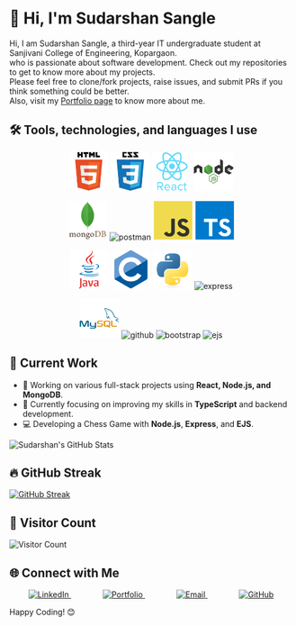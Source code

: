 # 👋 Hi, I'm Sudarshan Sangle

Hi, I am Sudarshan Sangle, a third-year IT undergraduate student at Sanjivani College of Engineering, Kopargaon. <br> who is passionate about software development.
Check out my repositories to get to know more about my projects. <br> Please feel free to clone/fork projects, raise issues, and submit PRs if you think something could be better.<br> Also, visit my <a href="https://sudarshansangle56.github.io/SudarshanPortfolio">Portfolio page</a> to know more about me.

<link rel="stylesheet" href="https://cdnjs.cloudflare.com/ajax/libs/devicons/2.2.0/devicons.min.css">

## 🛠 Tools, technologies, and languages I use
<p align="center">
  <!-- First row of skills -->
  <img src="https://raw.githubusercontent.com/devicons/devicon/master/icons/html5/html5-original-wordmark.svg" alt="html5" width="70" height="70"/>
  <img src="https://raw.githubusercontent.com/devicons/devicon/master/icons/css3/css3-original-wordmark.svg" alt="css3" width="70" height="70"/>
  <img src="https://raw.githubusercontent.com/devicons/devicon/master/icons/react/react-original-wordmark.svg" alt="react" width="70" height="70"/>
  <img src="https://raw.githubusercontent.com/devicons/devicon/master/icons/nodejs/nodejs-original-wordmark.svg" alt="nodejs" width="70" height="70"/>
</p>
<p align="center">
  <!-- Second row of skills -->
  <img src="https://raw.githubusercontent.com/devicons/devicon/master/icons/mongodb/mongodb-original-wordmark.svg" alt="mongodb" width="70" height="70"/>
  <img src="https://www.vectorlogo.zone/logos/getpostman/getpostman-icon.svg" alt="postman" width="70" height="70"/>
  <img src="https://raw.githubusercontent.com/devicons/devicon/master/icons/javascript/javascript-original.svg" alt="javascript" width="70" height="70"/>
  <img src="https://raw.githubusercontent.com/devicons/devicon/master/icons/typescript/typescript-original.svg" alt="typescript" width="70" height="70"/>
</p>
<p align="center">
  <!-- Third row of skills -->
  <img src="https://raw.githubusercontent.com/devicons/devicon/master/icons/java/java-original-wordmark.svg" alt="java" width="70" height="70"/>
  <img src="https://raw.githubusercontent.com/devicons/devicon/master/icons/c/c-original.svg" alt="c" width="70" height="70"/>
  <img src="https://raw.githubusercontent.com/devicons/devicon/master/icons/python/python-original.svg" alt="python" width="70" height="70"/>
  <img src="https://img.icons8.com/?size=256&id=kg46nzoJrmTR&format=png" alt="express" width="70" height="70"/>
</p>
<p align="center">
  <!-- Fourth row of skills -->
  <img src="https://raw.githubusercontent.com/devicons/devicon/master/icons/mysql/mysql-original-wordmark.svg" alt="mysql" width="70" height="70"/>
  <img src="https://img.icons8.com/?size=32&id=16318&format=png" alt="github" width="70" height="70"/>
 <img src="https://getbootstrap.com/docs/5.3/assets/brand/bootstrap-logo-shadow.png" alt="bootstrap" width="70" height="70"/>
  <img src="https://img.icons8.com/?size=48&id=puL87ypQPxxr&format=png" alt="ejs" width="70" height="70"/>
</p>

## 🔭 Current Work
- 🚀 Working on various full-stack projects using **React, Node.js, and MongoDB**.
- 🌱 Currently focusing on improving my skills in **TypeScript** and backend development.
- 💻 Developing a Chess Game with **Node.js**, **Express**, and **EJS**.

![Sudarshan's GitHub Stats](https://github-readme-stats.vercel.app/api?username=sudarshansangle56&show_icons=true&theme=radical)


## 🔥 GitHub Streak
[![GitHub Streak](https://streak-stats.demolab.com?user=sudarshansangle56&theme=radical)](https://git.io/streak-stats)



## 👀 Visitor Count
![Visitor Count](https://komarev.com/ghpvc/?username=sudarshansangle56&color=blue)




## 🌐 Connect with Me
<p align="center">
  <!-- LinkedIn -->
  <a href="https://www.linkedin.com/in/sudarshan-sangle" target="_blank" rel="noopener noreferrer" style="margin: 0 28px;">
    <img src="https://cdn-icons-png.flaticon.com/512/174/174857.png" alt="LinkedIn" width="40" height="40"/>
  </a>
  <!-- Portfolio -->
  <a href="https://sudarshansangle56.github.io/SudarshanPortfolio" target="_blank" rel="noopener noreferrer" style="margin: 0 28px;">
    <img src="https://cdn-icons-png.flaticon.com/512/609/609053.png" alt="Portfolio" width="40" height="40"/>
  </a>
  <!-- Email -->
  <a href="mailto:sanglesudarshan5701@gmail.com" style="margin: 0 28px;">
    <img src="https://cdn-icons-png.flaticon.com/512/732/732200.png" alt="Email" width="40" height="40"/>
  </a>
  <!-- GitHub -->
  <a href="https://github.com/sudarshansangle56" target="_blank" rel="noopener noreferrer" style="margin: 0 28px;">
    <img src="https://cdn-icons-png.flaticon.com/512/25/25231.png" alt="GitHub" width="40" height="40"/>
  </a>
</p>

Happy Coding! 😊
